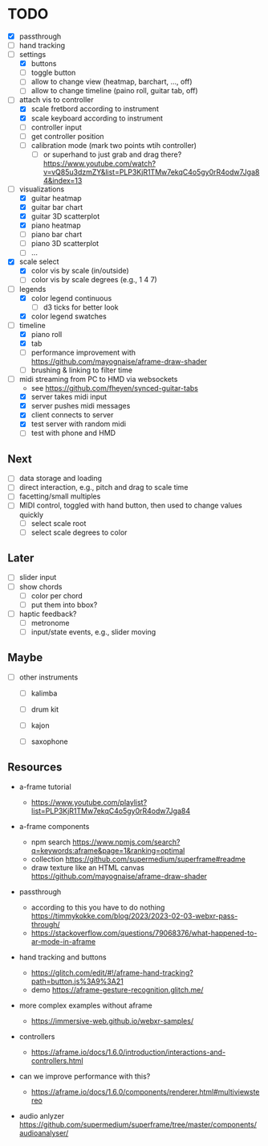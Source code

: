 # TODO

- [x] passthrough
- [ ] hand tracking
- [ ] settings
  - [x] buttons
  - [ ] toggle button
  - [ ] allow to change view (heatmap, barchart, ..., off)
  - [ ] allow to change timeline (paino roll, guitar tab, off)
- [ ] attach vis to controller
  - [x] scale fretbord according to instrument
  - [x] scale keyboard according to instrument
  - [ ] controller input
  - [ ] get controller position
  - [ ] calibration mode (mark two points wtih controller)
    - [ ] or superhand to just grab and drag there? https://www.youtube.com/watch?v=vQ85u3dzmZY&list=PLP3KjR1TMw7ekqC4o5gy0rR4odw7Jga84&index=13
- [ ] visualizations
  - [x] guitar heatmap
  - [x] guitar bar chart
  - [x] guitar 3D scatterplot
  - [x] piano heatmap
  - [ ] piano bar chart
  - [ ] piano 3D scatterplot
  - [ ] ...
- [x] scale select
  - [x] color vis by scale (in/outside)
  - [ ] color vis by scale degrees (e.g., 1 4 7)
- [ ] legends
  - [x] color legend continuous
    - [ ] d3 ticks for better look
  - [x] color legend swatches
- [ ] timeline
  - [x] piano roll
  - [x] tab
  - [ ] performance improvement with https://github.com/mayognaise/aframe-draw-shader
  - [ ] brushing & linking to filter time
- [ ] midi streaming from PC to HMD via websockets
  - see https://github.com/fheyen/synced-guitar-tabs
  - [x] server takes midi input
  - [x] server pushes midi messages
  - [x] client connects to server
  - [x] test server with random midi
  - [ ] test with phone and HMD

## Next

- [ ] data storage and loading
- [ ] direct interaction, e.g., pitch and drag to scale time
- [ ] facetting/small multiples
- [ ] MIDI control, toggled with hand button, then used to change values quickly
  - [ ] select scale root
  - [ ] select scale degrees to color

## Later

- [ ] slider input
- [ ] show chords
  - [ ] color per chord
  - [ ] put them into bbox?
- [ ] haptic feedback?
  - [ ] metronome
  - [ ] input/state events, e.g., slider moving

## Maybe

- [ ] other instruments
  - [ ] kalimba
  - [ ] drum kit
  - [ ] kajon
  - [ ] saxophone


## Resources

- a-frame tutorial
  - https://www.youtube.com/playlist?list=PLP3KjR1TMw7ekqC4o5gy0rR4odw7Jga84
- a-frame components
  - npm search https://www.npmjs.com/search?q=keywords:aframe&page=1&ranking=optimal
  - collection https://github.com/supermedium/superframe#readme
  - draw texture like an HTML canvas https://github.com/mayognaise/aframe-draw-shader
- passthrough
  - according to this you have to do nothing https://timmykokke.com/blog/2023/2023-02-03-webxr-pass-through/
  - https://stackoverflow.com/questions/79068376/what-happened-to-ar-mode-in-aframe
- hand tracking and buttons
  - https://glitch.com/edit/#!/aframe-hand-tracking?path=button.js%3A9%3A21
  - demo https://aframe-gesture-recognition.glitch.me/
- more complex examples without aframe
  - https://immersive-web.github.io/webxr-samples/
- controllers
  - https://aframe.io/docs/1.6.0/introduction/interactions-and-controllers.html
- can we improve performance with this?
  - https://aframe.io/docs/1.6.0/components/renderer.html#multiviewstereo

- audio anlyzer https://github.com/supermedium/superframe/tree/master/components/audioanalyser/
